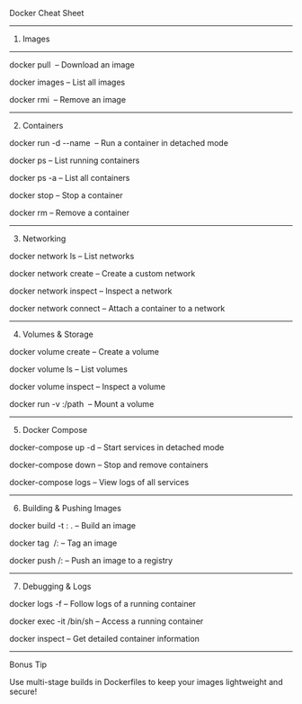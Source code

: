 

Docker Cheat Sheet



---
1. Images
---
docker pull <image> – Download an image

docker images – List all images

docker rmi <image> – Remove an image



---

2. Containers

docker run -d --name <container> <image> – Run a container in detached mode

docker ps – List running containers

docker ps -a – List all containers

docker stop <container> – Stop a container

docker rm <container> – Remove a container



---

3. Networking

docker network ls – List networks

docker network create <name> – Create a custom network

docker network inspect <name> – Inspect a network

docker network connect <network> <container> – Attach a container to a network



---

4. Volumes & Storage

docker volume create <name> – Create a volume

docker volume ls – List volumes

docker volume inspect <name> – Inspect a volume

docker run -v <volume>:/path <image> – Mount a volume



---

5. Docker Compose

docker-compose up -d – Start services in detached mode

docker-compose down – Stop and remove containers

docker-compose logs – View logs of all services



---

6. Building & Pushing Images

docker build -t <image>:<tag> . – Build an image

docker tag <image> <repo>/<image>:<tag> – Tag an image

docker push <repo>/<image>:<tag> – Push an image to a registry



---

7. Debugging & Logs

docker logs -f <container> – Follow logs of a running container

docker exec -it <container> /bin/sh – Access a running container

docker inspect <container> – Get detailed container information



---

Bonus Tip

Use multi-stage builds in Dockerfiles to keep your images lightweight and secure!


